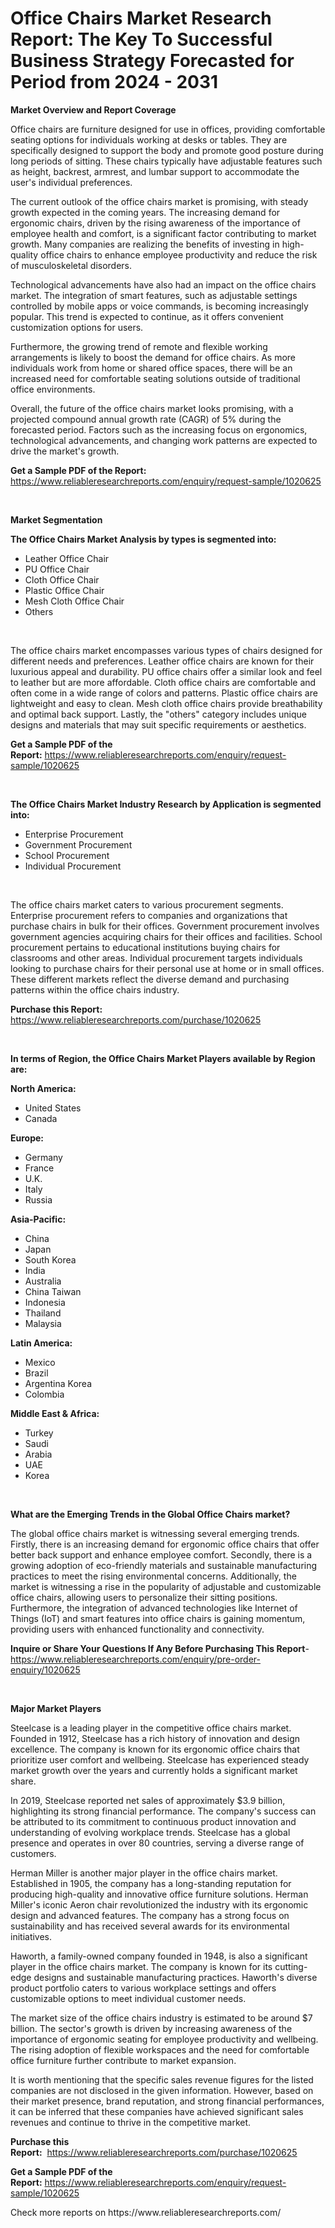 <p><h1>Office Chairs Market Research Report: The Key To Successful Business Strategy Forecasted for Period from 2024 - 2031</h1></p><p><strong>Market Overview and Report Coverage</strong></p>
<p><p>Office chairs are furniture designed for use in offices, providing comfortable seating options for individuals working at desks or tables. They are specifically designed to support the body and promote good posture during long periods of sitting. These chairs typically have adjustable features such as height, backrest, armrest, and lumbar support to accommodate the user's individual preferences.</p><p>The current outlook of the office chairs market is promising, with steady growth expected in the coming years. The increasing demand for ergonomic chairs, driven by the rising awareness of the importance of employee health and comfort, is a significant factor contributing to market growth. Many companies are realizing the benefits of investing in high-quality office chairs to enhance employee productivity and reduce the risk of musculoskeletal disorders.</p><p>Technological advancements have also had an impact on the office chairs market. The integration of smart features, such as adjustable settings controlled by mobile apps or voice commands, is becoming increasingly popular. This trend is expected to continue, as it offers convenient customization options for users.</p><p>Furthermore, the growing trend of remote and flexible working arrangements is likely to boost the demand for office chairs. As more individuals work from home or shared office spaces, there will be an increased need for comfortable seating solutions outside of traditional office environments.</p><p>Overall, the future of the office chairs market looks promising, with a projected compound annual growth rate (CAGR) of 5% during the forecasted period. Factors such as the increasing focus on ergonomics, technological advancements, and changing work patterns are expected to drive the market's growth.</p></p>
<p><strong>Get a Sample PDF of the Report:</strong> <a href="https://www.reliableresearchreports.com/enquiry/request-sample/1020625">https://www.reliableresearchreports.com/enquiry/request-sample/1020625</a></p>
<p>&nbsp;</p>
<p><strong>Market Segmentation</strong></p>
<p><strong>The Office Chairs Market Analysis by types is segmented into:</strong></p>
<p><ul><li>Leather Office Chair</li><li>PU Office Chair</li><li>Cloth Office Chair</li><li>Plastic Office Chair</li><li>Mesh Cloth Office Chair</li><li>Others</li></ul></p>
<p>&nbsp;</p>
<p><p>The office chairs market encompasses various types of chairs designed for different needs and preferences. Leather office chairs are known for their luxurious appeal and durability. PU office chairs offer a similar look and feel to leather but are more affordable. Cloth office chairs are comfortable and often come in a wide range of colors and patterns. Plastic office chairs are lightweight and easy to clean. Mesh cloth office chairs provide breathability and optimal back support. Lastly, the "others" category includes unique designs and materials that may suit specific requirements or aesthetics.</p></p>
<p><strong>Get a Sample PDF of the Report:</strong>&nbsp;<a href="https://www.reliableresearchreports.com/enquiry/request-sample/1020625">https://www.reliableresearchreports.com/enquiry/request-sample/1020625</a></p>
<p>&nbsp;</p>
<p><strong>The Office Chairs Market Industry Research by Application is segmented into:</strong></p>
<p><ul><li>Enterprise Procurement</li><li>Government Procurement</li><li>School Procurement</li><li>Individual Procurement</li></ul></p>
<p>&nbsp;</p>
<p><p>The office chairs market caters to various procurement segments. Enterprise procurement refers to companies and organizations that purchase chairs in bulk for their offices. Government procurement involves government agencies acquiring chairs for their offices and facilities. School procurement pertains to educational institutions buying chairs for classrooms and other areas. Individual procurement targets individuals looking to purchase chairs for their personal use at home or in small offices. These different markets reflect the diverse demand and purchasing patterns within the office chairs industry.</p></p>
<p><strong>Purchase this Report:</strong>&nbsp; <a href="https://www.reliableresearchreports.com/purchase/1020625">https://www.reliableresearchreports.com/purchase/1020625</a></p>
<p>&nbsp;</p>
<p><strong>In terms of Region, the Office Chairs Market Players available by Region are:</strong></p>
<p>
    <p> <strong> North America: </strong>
        <ul>
            <li>United States</li>
            <li>Canada</li>
        </ul>
        </p> 
    <p> <strong> Europe: </strong>
        <ul>
            <li>Germany</li>
            <li>France</li>
            <li>U.K.</li>
            <li>Italy</li>
            <li>Russia</li>
        </ul>
        </p> 
    <p> <strong> Asia-Pacific: </strong>
        <ul>
            <li>China</li>
            <li>Japan</li>
            <li>South Korea</li>
            <li>India</li>
            <li>Australia</li>
            <li>China Taiwan</li>
            <li>Indonesia</li>
            <li>Thailand</li>
            <li>Malaysia</li>
        </ul>
        </p> 
    <p> <strong> Latin America: </strong>
        <ul>
            <li>Mexico</li>
            <li>Brazil</li>
            <li>Argentina Korea</li>
            <li>Colombia</li>
        </ul>
        </p> 
    <p> <strong> Middle East & Africa: </strong>
        <ul>
            <li>Turkey</li>
            <li>Saudi</li>
            <li>Arabia</li>
            <li>UAE</li>
            <li>Korea</li>
        </ul>
    </p>
    </p>
<p>&nbsp;</p>
<p><strong>What are the Emerging Trends in the Global Office Chairs market?</strong></p>
<p><p>The global office chairs market is witnessing several emerging trends. Firstly, there is an increasing demand for ergonomic office chairs that offer better back support and enhance employee comfort. Secondly, there is a growing adoption of eco-friendly materials and sustainable manufacturing practices to meet the rising environmental concerns. Additionally, the market is witnessing a rise in the popularity of adjustable and customizable office chairs, allowing users to personalize their sitting positions. Furthermore, the integration of advanced technologies like Internet of Things (IoT) and smart features into office chairs is gaining momentum, providing users with enhanced functionality and connectivity.</p></p>
<p><strong>Inquire or Share Your Questions If Any Before Purchasing This Report</strong>- <a href="https://www.reliableresearchreports.com/enquiry/pre-order-enquiry/1020625">https://www.reliableresearchreports.com/enquiry/pre-order-enquiry/1020625</a></p>
<p>&nbsp;</p>
<p><strong>Major Market Players</strong></p>
<p><p>Steelcase is a leading player in the competitive office chairs market. Founded in 1912, Steelcase has a rich history of innovation and design excellence. The company is known for its ergonomic office chairs that prioritize user comfort and wellbeing. Steelcase has experienced steady market growth over the years and currently holds a significant market share.</p><p>In 2019, Steelcase reported net sales of approximately $3.9 billion, highlighting its strong financial performance. The company's success can be attributed to its commitment to continuous product innovation and understanding of evolving workplace trends. Steelcase has a global presence and operates in over 80 countries, serving a diverse range of customers.</p><p>Herman Miller is another major player in the office chairs market. Established in 1905, the company has a long-standing reputation for producing high-quality and innovative office furniture solutions. Herman Miller's iconic Aeron chair revolutionized the industry with its ergonomic design and advanced features. The company has a strong focus on sustainability and has received several awards for its environmental initiatives.</p><p>Haworth, a family-owned company founded in 1948, is also a significant player in the office chairs market. The company is known for its cutting-edge designs and sustainable manufacturing practices. Haworth's diverse product portfolio caters to various workplace settings and offers customizable options to meet individual customer needs.</p><p>The market size of the office chairs industry is estimated to be around $7 billion. The sector's growth is driven by increasing awareness of the importance of ergonomic seating for employee productivity and wellbeing. The rising adoption of flexible workspaces and the need for comfortable office furniture further contribute to market expansion.</p><p>It is worth mentioning that the specific sales revenue figures for the listed companies are not disclosed in the given information. However, based on their market presence, brand reputation, and strong financial performances, it can be inferred that these companies have achieved significant sales revenues and continue to thrive in the competitive market.</p></p>
<p><strong>Purchase this Report:</strong>&nbsp;&nbsp;<a href="https://www.reliableresearchreports.com/purchase/1020625">https://www.reliableresearchreports.com/purchase/1020625</a></p>
<p></p>
<p><strong>Get a Sample PDF of the Report:</strong>&nbsp;<a href="https://www.reliableresearchreports.com/enquiry/request-sample/1020625">https://www.reliableresearchreports.com/enquiry/request-sample/1020625</a></p>
<p>Check more reports on https://www.reliableresearchreports.com/</p>